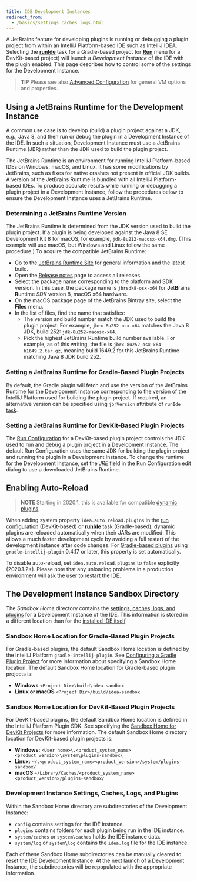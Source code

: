```yaml
---
title: IDE Development Instances
redirect_from:
  - /basics/settings_caches_logs.html
---
```

<!-- Copyright 2000-2020 JetBrains s.r.o. and other contributors. Use of this source code is governed by the Apache 2.0 license that can be found in the LICENSE file. -->

A JetBrains feature for developing plugins is running or debugging a plugin project from within an IntelliJ Platform-based IDE such as IntelliJ IDEA. 
Selecting the [**runIde**](/tutorials/build_system/gradle_prerequisites.md#running-a-simple-gradle-based-intellij-platform-plugin) task for a Gradle-based project (or [**Run**](getting_started/running_and_debugging_a_plugin.md) menu for a DevKit-based project) will launch a _Development Instance_ of the IDE with the plugin enabled.
This page describes how to control some of the settings for the Development Instance.
                                            
> **TIP** Please see also [Advanced Configuration](https://www.jetbrains.com/help/idea/tuning-the-ide.html) for general VM options and properties.

## Using a JetBrains Runtime for the Development Instance
A common use case is to develop (build) a plugin project against a JDK, e.g., Java 8, and then run or debug the plugin in a Development Instance of the IDE.
In such a situation, Development Instance must use a JetBrains Runtime (JBR) rather than the JDK used to build the plugin project.

The JetBrains Runtime is an environment for running IntelliJ Platform-based IDEs on Windows, macOS, and Linux. 
It has some modifications by JetBrains, such as fixes for native crashes not present in official JDK builds.
A version of the JetBrains Runtime is bundled with all IntelliJ Platform-based IDEs.
To produce accurate results while running or debugging a plugin project in a Development Instance, follow the procedures below to ensure the Development Instance uses a JetBrains Runtime.

### Determining a JetBrains Runtime Version
The JetBrains Runtime is determined from the JDK version used to build the plugin project.
If a plugin is being developed against the Java 8 SE Development Kit 8 for macOS, for example, `jdk-8u212-macosx-x64.dmg`.
(This example will use macOS, but Windows and Linux follow the same procedure.)
To acquire the compatible JetBrains Runtime:
* Go to the [JetBrains Runtime Site](https://confluence.jetbrains.com/display/JBR/JetBrains+Runtime) for general information and the latest build.
* Open the [Release notes](https://confluence.jetbrains.com/display/JBR/Release+notes) page to access all releases.
* Select the package name corresponding to the platform and SDK version.
  In this case, the package name is `jbrsdk8-osx-x64` for **J**et**B**rains **R**untime _SDK_ version 8, macOS x64 hardware.
* On the macOS package page of the JetBrains Bintray site, select the **Files** menu.
* In the list of files, find the name that satisfies:
  * The version and build number match the JDK used to build the plugin project.
    For example, `jbrx-8u252-osx-x64` matches the Java 8 JDK, build 252: `jdk-8u252-macosx-x64`.
  * Pick the highest JetBrains Runtime build number available.
    For example, as of this writing, the file is `jbrx-8u252-osx-x64-b1649.2.tar.gz`, meaning build 1649.2 for this JetBrains Runtime matching Java 8 JDK build 252.

### Setting a JetBrains Runtime for Gradle-Based Plugin Projects
By default, the Gradle plugin will fetch and use the version of the JetBrains Runtime for the Development Instance corresponding to the version of the IntelliJ Platform used for building the plugin project.
If required, an alternative version can be specified using `jbrVersion` attribute of `runIde` [task](https://github.com/JetBrains/gradle-intellij-plugin/#running-dsl).

### Setting a JetBrains Runtime for DevKit-Based Plugin Projects
The [Run Configuration](https://www.jetbrains.com/help/idea/run-debug-configuration.html) for a DevKit-based plugin project controls the JDK used to run and debug a plugin project in a Development Instance.
The default Run Configuration uses the same JDK for building the plugin project and running the plugin in a Development Instance.
To change the runtime for the Development Instance, set the _JRE_ field in the Run Configuration edit dialog to use a downloaded JetBrains Runtime.


## Enabling Auto-Reload
> **NOTE** Starting in 2020.1, this is available for compatible [dynamic plugins](/basics/plugin_structure/dynamic_plugins.md).

When adding system property `idea.auto.reload.plugins` in the [run configuration](getting_started/running_and_debugging_a_plugin.md) (DevKit-based) or [**runIde**](/tutorials/build_system/gradle_prerequisites.md#running-a-simple-gradle-based-intellij-platform-plugin) task (Gradle-based), dynamic plugins are reloaded automatically when their JARs are modified.
This allows a much faster development cycle by avoiding a full restart of the development instance after code changes.
For [Gradle-based plugins](/tutorials/build_system/gradle_prerequisites.md) using `gradle-intellij-plugin` 0.4.17 or later, this property is set automatically.

To disable auto-reload, set `idea.auto.reload.plugins` to `false` explicitly (2020.1.2+). Please note that any unloading problems in a production environment will ask the user to restart the IDE.


## The Development Instance Sandbox Directory 
The _Sandbox Home_ directory contains the [settings, caches, logs, and plugins](#development-instance-settings-caches-logs-and-plugins) for a Development Instance of the IDE. 
This information is stored in a different location than for the [installed IDE itself](https://intellij-support.jetbrains.com/hc/en-us/articles/206544519-Directories-used-by-the-IDE-to-store-settings-caches-plugins-and-logs).

### Sandbox Home Location for Gradle-Based Plugin Projects
For Gradle-based plugins, the default Sandbox Home location is defined by the IntelliJ Platform `gradle-intellij-plugin`. 
See [Configuring a Gradle Plugin Project](/tutorials/build_system/gradle_prerequisites.md) for more information about specifying a Sandbox Home location. 
The default Sandbox Home location for Gradle-based plugin projects is:
* **Windows** `<Project Dir>\build\idea-sandbox`
* **Linux or macOS** `<Project Dir>/build/idea-sandbox`

### Sandbox Home Location for DevKit-Based Plugin Projects
For DevKit-based plugins, the default Sandbox Home location is defined in the IntelliJ Platform Plugin SDK. 
See specifying the [Sandbox Home for DevKit Projects](/basics/getting_started/setting_up_environment.md) for more information.
The default Sandbox Home directory location for DevKit-based plugin projects is:  
* **Windows:** `<User home>\.<product_system_name><product_version>\system\plugins-sandbox\`
* **Linux:** `~/.<product_system_name><product_version>/system/plugins-sandbox/`
* **macOS** `~/Library/Caches/<product_system_name><product_version>/plugins-sandbox/`

### Development Instance Settings, Caches, Logs, and Plugins
Within the Sandbox Home directory are subdirectories of the Development Instance:
* `config` contains settings for the IDE instance.
* `plugins` contains folders for each plugin being run in the IDE instance. 
* `system/caches` or `system\caches` holds the IDE instance data.
* `system/log` or `system\log` contains the `idea.log` file for the IDE instance.

Each of these Sandbox Home subdirectories can be manually cleared to reset the IDE Development Instance. 
At the next launch of a Development Instance, the subdirectories will be repopulated with the appropriate information.

